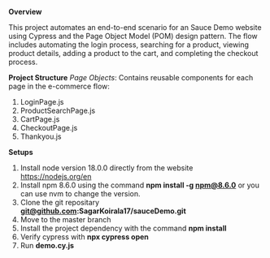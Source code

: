 **Overview**

This project automates an end-to-end scenario for an Sauce Demo website using Cypress and the Page Object Model (POM) design pattern.
The flow includes automating the login process, searching for a product, viewing product details, adding a product to the cart, and completing the checkout process.


**Project Structure**
*Page Objects*: Contains reusable components for each page in the e-commerce flow:

1. LoginPage.js
2. ProductSearchPage.js
3. CartPage.js
4. CheckoutPage.js
5. Thankyou.js

**Setups**
1. Install node version 18.0.0 directly from the website https://nodejs.org/en
2. Install npm 8.6.0 using the command **npm install -g npm@8.6.0** or you can use nvm to change the version.
3. Clone the git repositary 
  **git@github.com:SagarKoirala17/sauceDemo.git**
4. Move to the master branch 
5. Install the project dependency with the command **npm install**
6. Verify cypress with **npx cypress open**
7. Run **demo.cy.js**

